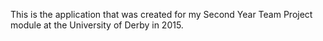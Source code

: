 This is the application that was created for my Second Year Team Project module at the University of Derby in 2015.

